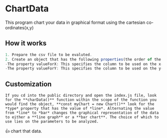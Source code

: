 # ChartData

This program chart your data in graphical format using the cartesian co-ordinates(x,y)

## How it works
```js
1. Prepare the csv file to be evaluted.
2. Create an object that has the following properties(the order of the object properties matter):
-The property valueForX: This specifies the column to be used on the x-axis.
-The property valueForY: This specifies the column to be used on the y-axis.
```
## Customization
```
If you cd into the public directory and open the index.js file, look for the **charData()** function within the scope of the function you would find the object, **const myChart = new Chart()** look for the *type* property that has the value of *line*. Alternating the value from *line* to *bar* changes the graphical representation of the data to either a **line graph** or a **bar chart**. The choice of which to use lies on the parameters to be analyzed.
```

:+1: chart that data.
